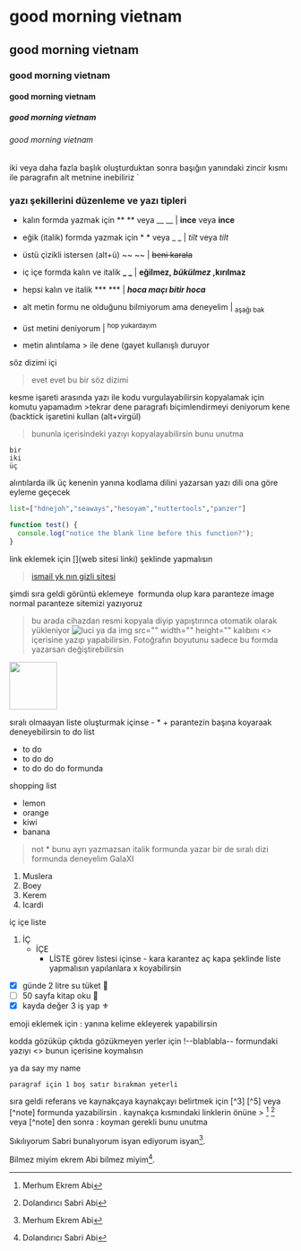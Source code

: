 # good morning vietnam
## good morning vietnam
### good morning vietnam
#### good morning vietnam
##### good morning vietnam
###### good morning vietnam

iki veya daha fazla başlık oluşturduktan sonra başığın yanındaki zincir kısmı ile paragrafın alt metnine inebiliriz
`
### yazı şekillerini düzenleme ve yazı tipleri
* kalın formda yazmak için ** ** veya __ __ | **ince** veya __ince__

* eğik (italik) formda yazmak için * * veya _ _ | *tilt* veya _tilt_

* üstü çizikli istersen (alt+ü) ~~ ~~ | ~~beni karala~~

* iç içe formda kalın ve italik **_ _** |    **eğilmez, _bükülmez_ ,kırılmaz**

* hepsi kalın ve italik *** *** | ***hoca maçı bitir hoca***

* alt metin formu ne olduğunu bilmiyorum ama deneyelim <sub> </sub> | <sub> aşağı bak </sub>

* üst metini deniyorum <sup> </sup> | <sup> hop yukardayım </sup>

* metin alıntılama > ile dene (gayet kullanışlı duruyor

söz dizimi içi <!-- büyüktür işareti kullan -->

>evet evet bu bir söz dizimi

kesme işareti arasında yazı ile kodu vurgulayabilirsin kopyalamak için komutu yapamadım >tekrar dene
paragrafı biçimlendirmeyi deniyorum kene (backtick işaretini kullan (alt+virgül)
>bununla içerisindeki yazıyı kopyalayabilirsin bunu unutma
```
bir
iki
üç
```

alıntılarda ilk üç kenenin yanına kodlama dilini yazarsan yazı dili ona göre eyleme geçecek

```python
list=["hdnejoh","seaways","hesoyam","nuttertools","panzer"]
```
```javascript
function test() {
  console.log("notice the blank line before this function?");
}
```
link eklemek için [](web sitesi linki) şeklinde yapmalısın 
>[ismail yk nın gizli sitesi](www.bombabomba.com)

şimdi sıra geldi görüntü eklemeye ![]() formunda olup kara paranteze image normal paranteze sitemizi yazıyoruz 
>bu arada cihazdan resmi kopyala diyip yapıştırınca otomatik olarak yükleniyor
![luci](https://user-images.githubusercontent.com/101600310/202918888-53d6b18a-9bfd-4db6-862e-183c8b58429e.jpg)
>ya da img src="" width="" height="" kalıbını <> içerisine yazıp yapabilirsin. Fotoğrafın boyutunu sadece bu formda yazarsan değiştirebilirsin
<img src="https://user-images.githubusercontent.com/101600310/202918888-53d6b18a-9bfd-4db6-862e-183c8b58429e.jpg" width="85" height="85">

sıralı olmaayan liste oluşturmak içinse - * + parantezin başına koyaraak deneyebilirsin
to do list
+ to do
+ to do do 
+ to do do do 
formunda

shopping list 
* lemon
* orange
* kiwi
* banana
>not * bunu ayrı yazmazsan italik formunda yazar
bir de sıralı dizi formunda deneyelim
GalaXI
1. Muslera
2. Boey
3. Kerem 
4. Icardi

iç içe liste 
1. İÇ
   - İÇE
     - LİSTE
görev listesi içinse - kara karantez aç kapa şeklinde liste yapmalısın yapılanlara x koyabilirsin
- [x]  günde 2 litre su tüket 🚰
- [ ]  50 sayfa kitap oku 📖
- [x]  kayda değer 3 iş yap ⚜️

emoji eklemek için : yanına kelime ekleyerek yapabilirsin 

kodda gözüküp çıktıda gözükmeyen yerler için !--blablabla-- formundaki yazıyı <> bunun içerisine koymalısın
<!--say my name--> ya da say my name 
```
paragraf için 1 boş satır bırakman yeterli
```
sıra geldi referans ve kaynakçaya kaynakçayı belirtmek için [^3] [^5] veya [^note] formunda yazabilirsin . kaynakça kısmındaki linklerin önüne > [^1] [^2] veya [^note] den sonra : koyman gerekli bunu unutma

Sıkılıyorum Sabri bunalıyorum isyan ediyorum isyan[^1].

Bilmez miyim ekrem Abi bilmez miyim[^2].

[^1]: Merhum Ekrem Abi
[^2]: Dolandırıcı Sabri Abi
